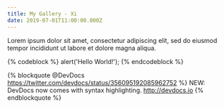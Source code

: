 ```yaml
---
title: My Gallery - Xi
date: 2019-07-01T11:00:00.000Z
---
```


Lorem ipsum dolor sit amet, consectetur adipiscing elit, sed do eiusmod tempor incididunt ut labore et dolore magna aliqua.
<!-- more -->

{% codeblock %}
alert('Hello World!');
{% endcodeblock %}

{% blockquote @DevDocs https://twitter.com/devdocs/status/356095192085962752 %}
NEW: DevDocs now comes with syntax highlighting. http://devdocs.io
{% endblockquote %}
